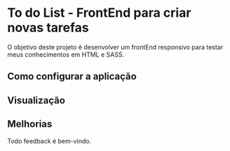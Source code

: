 # To do List - FrontEnd para criar novas tarefas

O objetivo deste projeto é desenvolver um frontEnd responsivo para testar meus conhecimentos em HTML e SASS.

## Como configurar a aplicação



## Visualização



## Melhorias



Todo feedback é bem-vindo. 